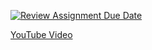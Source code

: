 [![Review Assignment Due Date](https://classroom.github.com/assets/deadline-readme-button-24ddc0f5d75046c5622901739e7c5dd533143b0c8e959d652212380cedb1ea36.svg)](https://classroom.github.com/a/lVxETvbV)

[YouTube Video](https://www.youtube.com/watch?v=MeQVpgc_Gew&ab_channel=RaginShrestha)

